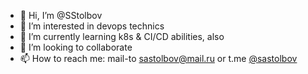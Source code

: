 - 👋 Hi, I’m @SStolbov
- 👀 I’m interested in devops technics
- 🌱 I’m currently learning k8s & CI/CD abilities, also 
- 💞️ I’m looking to collaborate
- 📫 How to reach me: mail-to sastolbov@mail.ru or t.me [@sastolbov](https://telegram.me/sastolbov)

<!---
SStolbov/SStolbov is a ✨ special ✨ repository because its `README.md` (this file) appears on your GitHub profile.
You can click the Preview link to take a look at your changes.
--->
